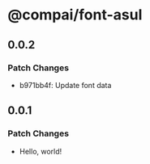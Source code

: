 # @compai/font-asul

## 0.0.2

### Patch Changes

- b971bb4f: Update font data

## 0.0.1

### Patch Changes

- Hello, world!

